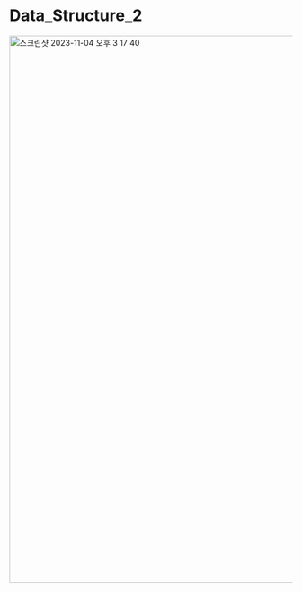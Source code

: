 # Data_Structure_2
<img width="973" alt="스크린샷 2023-11-04 오후 3 17 40" src="https://github.com/KIMMIN5/Data_Structure_2/assets/121488861/1b2af023-832e-41cb-90cb-07242359eea2">
